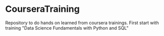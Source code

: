 # CourseraTraining
Repository to do hands on learned from coursera trainings.
First start with training "Data Science Fundamentals with Python and SQL"
